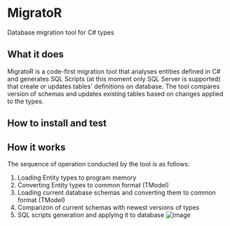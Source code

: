 # MigratoR
Database migration tool for C# types

## What it does
MigratoR is a code-first migration tool that analyses entities defined in C# and generates SQL Scripts (at this moment only SQL Server is supported) that create or updates tables' definitions on database. 
The tool compares version of schemas and updates existing tables based on changes applied to the types. 



## How to install and test 


## How it works 


The sequence of operation conducted by the tool is as follows: 
1. Loading Entity types to program memory
2. Converting Entity types to common format (TModel) 	
3. Loading current database schemas and converting them to common format (TModel) 
4. Comparizon of current schemas with newest versions of types 
5. SQL scripts generation and applying it to database 
![image](https://user-images.githubusercontent.com/42208564/220399234-46651570-4d43-494f-984f-acdec96dae0d.png)
